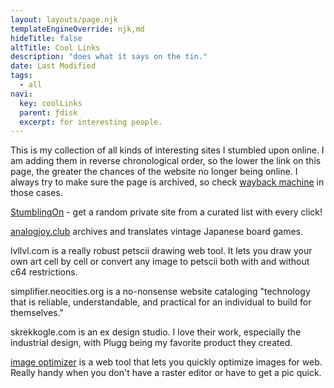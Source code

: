 ```yaml
---
layout: layouts/page.njk
templateEngineOverride: njk,md
hideTitle: false
altTitle: Cool Links
description: "does what it says on the tin."
date: Last Modified
tags: 
  - all
navi:
  key: coolLinks
  parent: ƒdisk
  excerpt: for interesting people.
---
```


This is my collection of all kinds of interesting sites I stumbled upon online. I am adding them in reverse chronological order, so the lower the link on this page, the greater the chances of the website no longer being online. I always try to make sure the page is archived, so check [wayback machine](https://archive.org/web/) in those cases.

[StumblingOn](https://stumblingon.com/) - get a random private site from a curated list with every click!

[analogjoy.club](http://analogjoy.club) archives and translates vintage Japanese board games.

lvllvl.com is a really robust petscii drawing web tool. It lets you draw your own art cell by cell or convert any image to petscii both with and without c64 restrictions.

simplifier.neocities.org is a no-nonsense website cataloging "technology that is reliable, understandable, and practical for an individual to build for themselves."

skrekkogle.com is an ex design studio. I love their work, especially the industrial design, with Plugg being my favorite product they created.

[image optimizer](http://tools.dynamicdrive.com/imageoptimizer/) is a web tool that lets you quickly optimize images for web. Really handy when you don't have a raster editor or have to get a pic quick.